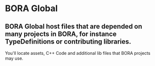 # BORA Global
## BORA Global host files that are depended on many projects in BORA, for instance TypeDefinitions or contributing libraries.
You'll locate assets, C++ Code and additional lib files that BORA projects may use.